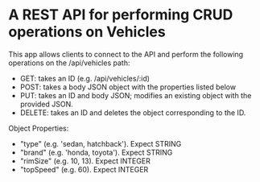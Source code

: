 <h1>A REST API for performing CRUD operations on Vehicles</h1>

This app allows clients to connect to the API and perform the following operations on the /api/vehicles path:
- GET: takes an ID (e.g. /api/vehicles/:id)
- POST: takes a body JSON object with the properties listed below
- PUT: takes an ID and body JSON; modifies an existing object with the provided JSON.
- DELETE: takes an ID and deletes the object corresponding to the ID.

Object Properties:
- "type" (e.g. 'sedan, hatchback'). Expect STRING
- "brand" (e.g. 'honda, toyota'). Expect STRING
- "rimSize" (e.g. 10, 13). Expect INTEGER
- "topSpeed" (e.g. 60). Expect INTEGER
